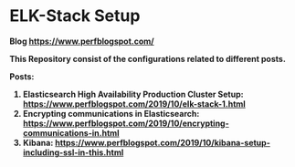 # ELK-Stack Setup

<b>Blog https://www.perfblogspot.com/

This Repository consist of the configurations related to different posts.

<b>Posts: 

1. Elasticsearch High Availability Production Cluster Setup: https://www.perfblogspot.com/2019/10/elk-stack-1.html
2. Encrypting communications in Elasticsearch: https://www.perfblogspot.com/2019/10/encrypting-communications-in.html
3. Kibana: https://www.perfblogspot.com/2019/10/kibana-setup-including-ssl-in-this.html
